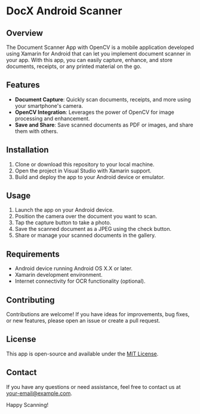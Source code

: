 # DocX Android Scanner
## Overview

The Document Scanner App with OpenCV is a mobile application developed using Xamarin for Android that can let you implement document scanner in your app. With this app, you can easily capture, enhance, and store documents, receipts, or any printed material on the go.

## Features

- **Document Capture**: Quickly scan documents, receipts, and more using your smartphone's camera.
- **OpenCV Integration**: Leverages the power of OpenCV for image processing and enhancement.
- **Save and Share**: Save scanned documents as PDF or images, and share them with others.

## Installation

1. Clone or download this repository to your local machine.
2. Open the project in Visual Studio with Xamarin support.
3. Build and deploy the app to your Android device or emulator.

## Usage

1. Launch the app on your Android device.
2. Position the camera over the document you want to scan.
3. Tap the capture button to take a photo.
4. Save the scanned document as a JPEG using the check button.
5. Share or manage your scanned documents in the gallery.

## Requirements

- Android device running Android OS X.X or later.
- Xamarin development environment.
- Internet connectivity for OCR functionality (optional).

## Contributing

Contributions are welcome! If you have ideas for improvements, bug fixes, or new features, please open an issue or create a pull request.

## License

This app is open-source and available under the [MIT License](LICENSE).

## Contact

If you have any questions or need assistance, feel free to contact us at [your-email@example.com](mailto:your-email@example.com).

Happy Scanning!
